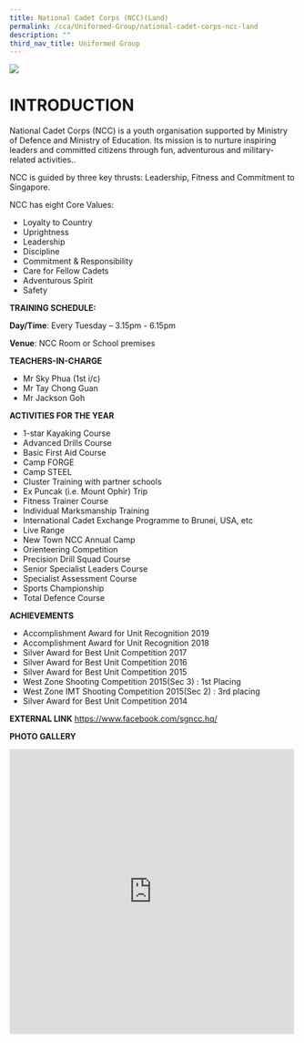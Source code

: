 ```yaml
---
title: National Cadet Corps (NCC)(Land)
permalink: /cca/Uniformed-Group/national-cadet-corps-ncc-land
description: ""
third_nav_title: Uniformed Group
---
```

![](/images/IMG_9844.jpg)

# INTRODUCTION
National Cadet Corps (NCC) is a youth organisation supported by Ministry of Defence and Ministry of Education. Its mission is to nurture inspiring leaders and committed citizens through fun, adventurous and military-related activities..


NCC is guided by three key thrusts: Leadership, Fitness and Commitment to Singapore.

NCC has eight Core Values:
* Loyalty to Country
* Uprightness
* Leadership
* Discipline
* Commitment &amp; Responsibility
* Care for Fellow Cadets
* Adventurous Spirit
* Safety

**TRAINING SCHEDULE:**

**Day/Time**: Every Tuesday – 3.15pm - 6.15pm

**Venue**: NCC Room or School premises

**TEACHERS-IN-CHARGE**

* Mr Sky Phua (1st i/c)
* Mr Tay Chong Guan 
* Mr Jackson Goh

**ACTIVITIES FOR THE YEAR**

* 1-star Kayaking Course
* Advanced Drills Course
* Basic First Aid Course
* Camp FORGE
* Camp STEEL
* Cluster Training with partner schools
* Ex Puncak (i.e. Mount Ophir) Trip
* Fitness Trainer Course
* Individual Marksmanship Training
* International Cadet Exchange Programme to Brunei, USA, etc
* Live Range
* New Town NCC Annual Camp
* Orienteering Competition
* Precision Drill Squad Course
* Senior Specialist Leaders Course
* Specialist Assessment Course
* Sports Championship
* Total Defence Course

**ACHIEVEMENTS**

* Accomplishment Award for Unit Recognition 2019
* Accomplishment Award for Unit Recognition 2018
* Silver Award for Best Unit Competition 2017
* Silver Award for Best Unit Competition 2016
* Silver Award for Best Unit Competition 2015
* West Zone Shooting Competition 2015(Sec 3) : 1st Placing
* West Zone IMT Shooting Competition 2015(Sec 2) : 3rd placing
* Silver Award for Best Unit Competition 2014

**EXTERNAL LINK**
https://www.facebook.com/sgncc.hq/

**PHOTO GALLERY**

<iframe allowfullscreen="true" height="500" width="500&quot;" frameborder="0" src="https://docs.google.com/presentation/d/e/2PACX-1vSL856L0FEzvPA7RUdhLrl0uiR6zgHC2YZxRfbwCrzGW3hwmJ9Sb5PwAaj1vCjrpXnNOZ-OgU0B8tJN/embed?start=true&amp;loop=true&amp;delayms=3000"></iframe>